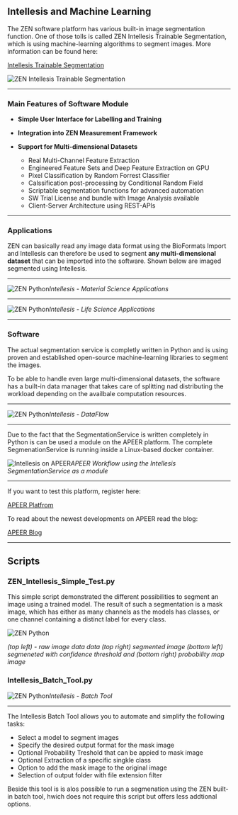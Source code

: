 ## Intellesis and Machine Learning

The ZEN software platform has various built-in image segmentation function. One of those tolls is called ZEN Intellesis Trainable Segmentation, which is using machine-learning algorithms to segment images. More information can be found here:


[Intellesis Trainable Segmentation](https://www.zeiss.com/microscopy/int/website/landingpages/zen-intellesis.html)

![ZEN Intellesis Trainable Segmentation](/Images/ZEN_Intellesis_Cover.png)

***

### Main Features of Software Module

* **Simple User Interface for Labelling and Training**
* **Integration into ZEN Measurement Framework**
* **Support for Multi-dimensional Datasets**

    - Real Multi-Channel Feature Extraction
    - Engineered Feature Sets and Deep Feature Extraction on GPU
    - Pixel Classification by Random Forrest Classifier
    - Calssification post-processing by Conditional Random Field
    - Scriptable segmentation functions for advanced automation
    - SW Trial License and bundle with Image Analysis available
    - Client-Server Architecture using REST-APIs

***

### Applications

ZEN can basically read any image data format using the BioFormats Import and Intellesis can therefore be used to segment **any multi-dimensional dataset** that can be imported into the software. Shown below are imaged segmented using Intellesis.

***

![ZEN Python](/Images/intellesis_ms_apps.png)*Intellesis - Material Science Applications*

***

![ZEN Python](/Images/intellesis_ls_apps.png)*Intellesis - Life Science Applications*

***

### Software

The actual segmentation service is completly written in Python and is using proven and established open-source machine-learning libraries to segment the images.

To be able to handle even large multi-dimensional datasets, the software has a built-in data manager that takes care of splitting nad distributing the workload depending on the availbale computation resources.

***

![ZEN Python](/Images/intellesis_dataflow.png)*Intellesis - DataFlow*

***

Due to the fact that the SegmentationService is written completely in Python is can be used a module on the APEER platform. The complete SegmenationService is running inside a Linux-based docker container.

![Intellesis on APEER](/Images/intellesis_apeer.png)*APEER Workflow using the Intellesis SegmentationService as a module*

***

If you want to test this platform, register here:

[APEER Platfrom](https://www.apeer.com/app/#/home)

To read about the newest developments on APEER read the blog:

[APEER Blog](https://www.apeer.com/app/#/home)

***

## Scripts

### ZEN_Intellesis_Simple_Test.py

This simple script demonstrated the different possibilities to segment an image using a trained model. The result of such a segmentation is a mask image, which has either as many channels as the models has classes, or one channel containing a distinct label for every class.

![ZEN Python](/Images/intellesis_segoptions.png)

*(top left) - raw image data data (top right) segmented image (bottom left) segmeneted with confidence threshold and (bottom right) probobility map image*

### Intellesis_Batch_Tool.py

![ZEN Python](/Images/intellesis_batch.png)*Intellesis - Batch Tool*

***

The Intellesis Batch Tool allows you to automate and simplify the following tasks:

- Select a model to segment images
- Specify the desired output format for the mask image
- Optional Probability Treshold that can be appied to mask image
- Optional Extraction of a specific singkle class
- Option to add the mask image to the original image
- Selection of output folder with file extension filter

Beside this tool is is alos possible to run a segmenation using the ZEN built-in batch tool, hwich does not require this script but offers less addtional options.
